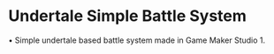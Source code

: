 # Undertale Simple Battle System

• Simple undertale based battle system made in Game Maker Studio 1.
